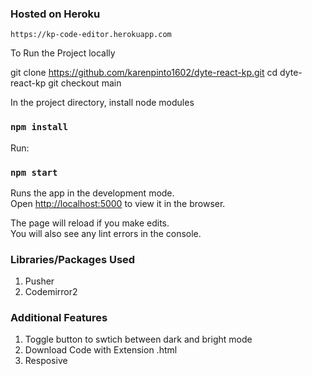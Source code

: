 ### Hosted on Heroku

    https://kp-code-editor.herokuapp.com




To Run the Project locally

 git clone https://github.com/karenpinto1602/dyte-react-kp.git
 cd dyte-react-kp
 git checkout main

In the project directory, install node modules

### `npm install`

Run:

### `npm start`

Runs the app in the development mode.<br>
Open [http://localhost:5000](http://localhost:5000) to view it in the browser.

The page will reload if you make edits.<br>
You will also see any lint errors in the console.



### Libraries/Packages Used

1. Pusher
2. Codemirror2

### Additional Features

1. Toggle button to swtich between dark and bright mode
2. Download Code with Extension .html
3. Resposive

